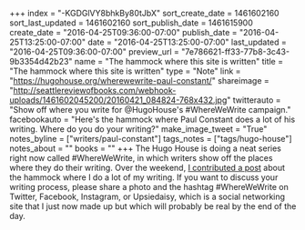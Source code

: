 +++
index = "-KGDGlVY8bhkBy80tJbX"
sort_create_date = 1461602160
sort_last_updated = 1461602160
sort_publish_date = 1461615900
create_date = "2016-04-25T09:36:00-07:00"
publish_date = "2016-04-25T13:25:00-07:00"
date = "2016-04-25T13:25:00-07:00"
last_updated = "2016-04-25T09:36:00-07:00"
preview_url = "7e786621-ff33-77b8-3c43-9b3354d42b23"
name = "The hammock where this site is written"
title = "The hammock where this site is written"
type = "Note"
link = "https://hugohouse.org/wherewewrite-paul-constant/"
shareimage = "http://seattlereviewofbooks.com/webhook-uploads/1461602045200/20160421_084824-768x432.jpg"
twitterauto = "Show off where you write for @HugoHouse's #WhereWeWrite campaign."
facebookauto = "Here's the hammock where Paul Constant does a lot of his writing. Where do you do your writing?"
make_image_tweet = "True"
notes_byline = ["writers/paul-constant"]
tags_notes = ["tags/hugo-house"]
notes_about = ""
books = ""
+++
The Hugo House is doing a neat series right now called #WhereWeWrite, in which writers show off the places where they do their writing. Over the weekend, [I contributed a post](https://hugohouse.org/wherewewrite-paul-constant/) about the hammock where I do a lot of my writing. If you want to discuss your writing process, please share a photo and the hashtag #WhereWeWrite on Twitter, Facebook, Instagram, or Upsiedaisy, which is a social networking site that I just now made up but which will probably be real by the end of the day.